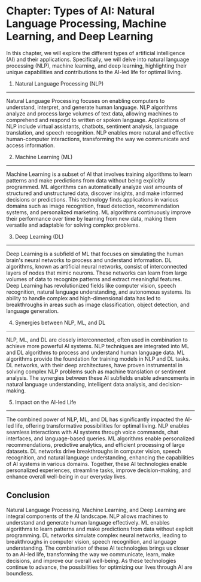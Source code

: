 Chapter: Types of AI: Natural Language Processing, Machine Learning, and Deep Learning
======================================================================================

In this chapter, we will explore the different types of artificial intelligence (AI) and their applications. Specifically, we will delve into natural language processing (NLP), machine learning, and deep learning, highlighting their unique capabilities and contributions to the AI-led life for optimal living.

1. Natural Language Processing (NLP)
------------------------------------

Natural Language Processing focuses on enabling computers to understand, interpret, and generate human language. NLP algorithms analyze and process large volumes of text data, allowing machines to comprehend and respond to written or spoken language. Applications of NLP include virtual assistants, chatbots, sentiment analysis, language translation, and speech recognition. NLP enables more natural and effective human-computer interactions, transforming the way we communicate and access information.

2. Machine Learning (ML)
------------------------

Machine Learning is a subset of AI that involves training algorithms to learn patterns and make predictions from data without being explicitly programmed. ML algorithms can automatically analyze vast amounts of structured and unstructured data, discover insights, and make informed decisions or predictions. This technology finds applications in various domains such as image recognition, fraud detection, recommendation systems, and personalized marketing. ML algorithms continuously improve their performance over time by learning from new data, making them versatile and adaptable for solving complex problems.

3. Deep Learning (DL)
---------------------

Deep Learning is a subfield of ML that focuses on simulating the human brain's neural networks to process and understand information. DL algorithms, known as artificial neural networks, consist of interconnected layers of nodes that mimic neurons. These networks can learn from large volumes of data to recognize patterns and extract meaningful features. Deep Learning has revolutionized fields like computer vision, speech recognition, natural language understanding, and autonomous systems. Its ability to handle complex and high-dimensional data has led to breakthroughs in areas such as image classification, object detection, and language generation.

4. Synergies between NLP, ML, and DL
------------------------------------

NLP, ML, and DL are closely interconnected, often used in combination to achieve more powerful AI systems. NLP techniques are integrated into ML and DL algorithms to process and understand human language data. ML algorithms provide the foundation for training models in NLP and DL tasks. DL networks, with their deep architectures, have proven instrumental in solving complex NLP problems such as machine translation or sentiment analysis. The synergies between these AI subfields enable advancements in natural language understanding, intelligent data analysis, and decision-making.

5. Impact on the AI-led Life
----------------------------

The combined power of NLP, ML, and DL has significantly impacted the AI-led life, offering transformative possibilities for optimal living. NLP enables seamless interactions with AI systems through voice commands, chat interfaces, and language-based queries. ML algorithms enable personalized recommendations, predictive analytics, and efficient processing of large datasets. DL networks drive breakthroughs in computer vision, speech recognition, and natural language understanding, enhancing the capabilities of AI systems in various domains. Together, these AI technologies enable personalized experiences, streamline tasks, improve decision-making, and enhance overall well-being in our everyday lives.

Conclusion
----------

Natural Language Processing, Machine Learning, and Deep Learning are integral components of the AI landscape. NLP allows machines to understand and generate human language effectively. ML enables algorithms to learn patterns and make predictions from data without explicit programming. DL networks simulate complex neural networks, leading to breakthroughs in computer vision, speech recognition, and language understanding. The combination of these AI technologies brings us closer to an AI-led life, transforming the way we communicate, learn, make decisions, and improve our overall well-being. As these technologies continue to advance, the possibilities for optimizing our lives through AI are boundless.
